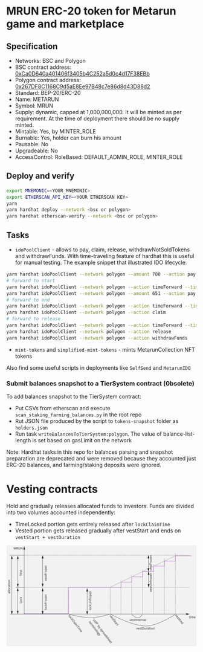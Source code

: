 # MRUN ERC-20 token for Metarun game and marketplace

## Specification

* Networks: BSC and Polygon
* BSC contract address: [0xCa0D640a401406f3405b4C252a5d0c4d17F38EBb](https://bscscan.com/token/0xCa0D640a401406f3405b4C252a5d0c4d17F38EBb)
* Polygon contract address: [0x267DF8C1168C9d5aE8Ee97B48c7e86d8d43D88d2](https://polygonscan.com/address/0x267df8c1168c9d5ae8ee97b48c7e86d8d43d88d2#readContract)
* Standard: BEP-20/ERC-20
* Name: METARUN
* Symbol: MRUN
* Supply: dynamic, capped at 1,000,000,000. It will be minted as per requirement. At the time of deployment there should be no supply minted.
* Mintable: Yes, by MINTER_ROLE
* Burnable: Yes, holder can burn his amount
* Pausable: No
* Upgradeable: No
* AccessControl: RoleBased: DEFAULT_ADMIN_ROLE, MINTER_ROLE

## Deploy and verify

```sh
export MNEMONIC=<YOUR_MNEMONIC>
export ETHERSCAN_API_KEY=<YOUR ETHERSCAN KEY>
yarn
yarn hardhat deploy --network <bsc or polygon>
yarn hardhat etherscan-verify --network <bsc or polygon>
```

## Tasks

* `idoPoolClient` - allows to pay, claim, release, withdrawNotSoldTokens and withdrawFunds. With time-traveling feature of hardhat this is useful for manual testing. The example snippet that illustrated IDO lifecycle:

```sh
yarn hardhat idoPoolClient --network polygon --amount 700 --action pay
# forward to start
yarn hardhat idoPoolClient --network polygon --action timeForward --time 2022-02-20T17:00:00+00:00
yarn hardhat idoPoolClient --network polygon --amount 651 --action pay
# forward to end
yarn hardhat idoPoolClient --network polygon --action timeForward --time 2022-02-22T16:00:00+00:00
yarn hardhat idoPoolClient --network polygon --action claim
# forward to release
yarn hardhat idoPoolClient --network polygon --action timeForward --time 2023-02-20T19:00:00+00:00
yarn hardhat idoPoolClient --network polygon --action release
yarn hardhat idoPoolClient --network polygon --action withdrawFunds
```

* `mint-tokens` and `simplified-mint-tokens` - mints MetarunCollection NFT tokens

Also find some useful scripts in deployments like `SelfSend` and `MetarunIDO`
### Submit balances snapshot to a TierSystem contract (0bsolete)

To add balances snapshot to the TierSystem contract:
* Put CSVs from etherscan and execute `scan_staking_farming_balances.py` in the root repo
* Rut JSON file produced by the script to `tokens-snapshot` folder as `holders.json`
* Run task `writeBalancesToTierSystem:polygon`. The value of balance-list-length is set based on gasLimit on the network

Note: Hardhat tasks in this repo for balances parsing and snapshot preparation are deprecated and were removed because
they accounted just ERC-20 balances, and farming/staking deposits were ignored.

# Vesting contracts

Hold and gradually releases allocated funds to investors. Funds are divided into two volumes accounted independently:

* TimeLocked portion gets entirely released after `lockClaimTime`
* Vested portion gets released gradually after vestStart and ends on `vestStart + vestDuration`

![vesting diagram](vesting-diagram.png)
